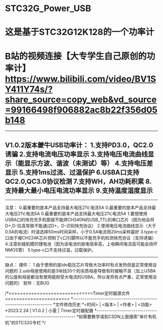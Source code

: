 # STC32G_Power_USB
这是基于STC32G12K128的一个功率计
===================================================================================================================================================
B站的视频连接【大专学生自己原创的功率计】 https://www.bilibili.com/video/BV1SY411Y74s/?share_source=copy_web&vd_source=99166498f906882ac8b22f356d05b148
===================================================================================================================================================
---------------------------------------------------------------------------------------------------------------------------------------------------
V1.0.2版本夔牛USB功率计：
  1.支持PD3.0，QC2.0诱骗
  2.支持电流电压功率显示
  3.支持电压电流曲线显示（能显示方波、谐波（未测试）等）
  4.支持电压差显示
  5.支持1ms过流、过温保护
  6.USBA口支持QC2.0,QC3.0协议检测
  7.支持WH，AH功耗积累
  8.支持最大最小电压电流功率显示
  9.支持温度湿度显示
---------------------------------------------------------------------------------------------------------------------------------------------------
***************************************************************************************************************************************************
注意：
  0.最重要的是本产品支持最大电压21V,电流5A
  0.最重要的是本产品支持最大电压21V,电流5A
  0.最重要的是本产品支持最大电压21V,电流5A
  1.要想使用USBA口的快充充手机那就不能焊CH340N的USB_TTL的串口芯片（因为他会将D+,D-拉高导致不能通过D+，D-识别快充协议）
  2.使用电压电流曲线显示（大于0.5A的电流）时请选择50ms时间采样，小于0.5A电流用20ms采样最好
  3.type-c口由于被CH224K芯片控制了c口引脚所以不能充手机检测快充协议（支持诱骗）
  4.注意别接航模的锂电池（因为该电池的放电倍率高，上电瞬间电流高可能会烧坏NMOS管）
  5.type-c口不支持过温，过载保护。
***************************************************************************************************************************************************
缺点：
硬件：
  1.由于使用的是ldo稳压芯片导致大功率时有点发热但是正常使用没问题的
  2.usb母座使用的是3块钱20个的劣质母座导致有时接触不良（加上USBA的公座和母座都没有使用能耐受大电流的USBA，所以发热有点严重，正常使用没问题的）
软件：无BUG

/*==============================Timer定时器源文件=======================
*-------------------------------------------------------------------
*文件修改历史
*<时间>    | <版本>  | <作者>  | <功能>  
*2023.2.24 | V1.0.2   | 小夏    | Timer定时器配置
*-------------------------------------------------------------------
*如需要教学请到CSDN上面搜索"单片有机机"的STC32G专栏
*/
